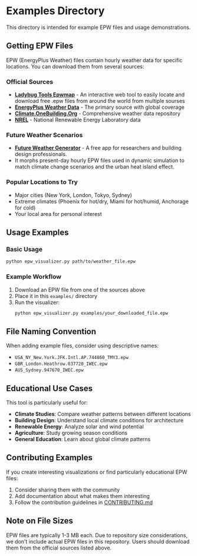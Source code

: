 
# Examples Directory

This directory is intended for example EPW files and usage demonstrations.

## Getting EPW Files

EPW (EnergyPlus Weather) files contain hourly weather data for specific locations. You can download them from several sources:

### Official Sources
- **[Ladybug Tools Epwmap](https://www.ladybug.tools/epwmap/)** - An interactive web tool to easily locate and download free .epw files from around the world from multiple sourses
- **[EnergyPlus Weather Data](https://energyplus.net/weather)** - The primary source with global coverage
- **[Climate.OneBuilding.Org](https://climate.onebuilding.org/)** - Comprehensive weather data repository
- **[NREL](https://sam.nrel.gov/weather-data.html)** - National Renewable Energy Laboratory data

### Future Weather Scenarios
- **[Future Weather Generator](https://future-weather-generator.adai.pt/)** - A free app for researchers and building design professionals. 
- It morphs present-day hourly EPW files used in dynamic simulation to match climate change scenarios and the urban heat island effect.

### Popular Locations to Try
- Major cities (New York, London, Tokyo, Sydney)
- Extreme climates (Phoenix for hot/dry, Miami for hot/humid, Anchorage for cold)
- Your local area for personal interest

## Usage Examples

### Basic Usage
```bash
python epw_visualizer.py path/to/weather_file.epw
```

### Example Workflow
1. Download an EPW file from one of the sources above
2. Place it in this `examples/` directory
3. Run the visualizer:
   ```bash
   python epw_visualizer.py examples/your_downloaded_file.epw
   ```

## File Naming Convention

When adding example files, consider using descriptive names:
- `USA_NY_New.York.JFK.Intl.AP.744860_TMY3.epw`
- `GBR_London.Heathrow.037720_IWEC.epw`
- `AUS_Sydney.947670_IWEC.epw`

## Educational Use Cases

This tool is particularly useful for:
- **Climate Studies**: Compare weather patterns between different locations
- **Building Design**: Understand local climate conditions for architecture
- **Renewable Energy**: Analyze solar and wind potential
- **Agriculture**: Study growing season conditions
- **General Education**: Learn about global climate patterns

## Contributing Examples

If you create interesting visualizations or find particularly educational EPW files:
1. Consider sharing them with the community
2. Add documentation about what makes them interesting
3. Follow the contribution guidelines in [CONTRIBUTING.md](../CONTRIBUTING.md)

## Note on File Sizes

EPW files are typically 1-3 MB each. Due to repository size considerations, we don't include actual EPW files in this repository. Users should download them from the official sources listed above.
